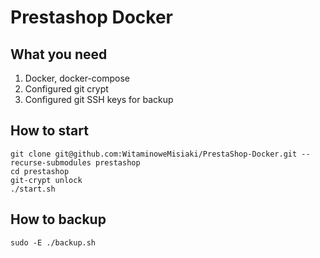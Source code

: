 # Prestashop Docker

## What you need

1. Docker, docker-compose
2. Configured git crypt
3. Configured git SSH keys for backup

## How to start

```
git clone git@github.com:WitaminoweMisiaki/PrestaShop-Docker.git --recurse-submodules prestashop
cd prestashop
git-crypt unlock
./start.sh
```

## How to backup

```
sudo -E ./backup.sh
```

